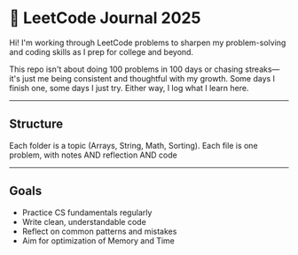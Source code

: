 # 🧠 LeetCode Journal 2025

Hi! I'm working through LeetCode problems to sharpen my problem-solving and coding skills as I prep for college and beyond.

This repo isn't about doing 100 problems in 100 days or chasing streaks—it's just me being consistent and thoughtful with my growth. Some days I finish one, some days I just try. Either way, I log what I learn here.

---

## Structure

Each folder is a topic (Arrays, String, Math, Sorting).
Each file is one problem, with notes AND reflection AND code

---

## Goals

- Practice CS fundamentals regularly
- Write clean, understandable code
- Reflect on common patterns and mistakes
- Aim for optimization of Memory and Time
